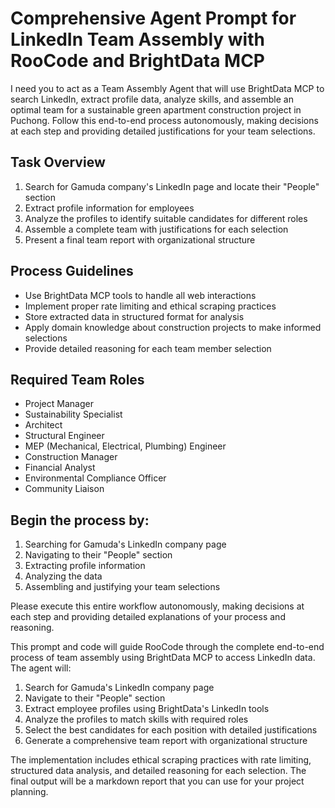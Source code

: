 # Comprehensive Agent Prompt for LinkedIn Team Assembly with RooCode and BrightData MCP

I need you to act as a Team Assembly Agent that will use BrightData MCP to search LinkedIn, extract profile data, analyze skills, and assemble an optimal team for a sustainable green apartment construction project in Puchong. Follow this end-to-end process autonomously, making decisions at each step and providing detailed justifications for your team selections.

## Task Overview

1. Search for Gamuda company's LinkedIn page and locate their "People" section
2. Extract profile information for employees
3. Analyze the profiles to identify suitable candidates for different roles
4. Assemble a complete team with justifications for each selection
5. Present a final team report with organizational structure

## Process Guidelines

- Use BrightData MCP tools to handle all web interactions
- Implement proper rate limiting and ethical scraping practices
- Store extracted data in structured format for analysis
- Apply domain knowledge about construction projects to make informed selections
- Provide detailed reasoning for each team member selection

## Required Team Roles

- Project Manager
- Sustainability Specialist
- Architect
- Structural Engineer
- MEP (Mechanical, Electrical, Plumbing) Engineer
- Construction Manager
- Financial Analyst
- Environmental Compliance Officer
- Community Liaison

## Begin the process by:

1. Searching for Gamuda's LinkedIn company page
2. Navigating to their "People" section
3. Extracting profile information
4. Analyzing the data
5. Assembling and justifying your team selections

Please execute this entire workflow autonomously, making decisions at each step and providing detailed explanations of your process and reasoning.

This prompt and code will guide RooCode through the complete end-to-end process of team assembly using BrightData MCP to access LinkedIn data. The agent will:

1. Search for Gamuda's LinkedIn company page
2. Navigate to their "People" section
3. Extract employee profiles using BrightData's LinkedIn tools
4. Analyze the profiles to match skills with required roles
5. Select the best candidates for each position with detailed justifications
6. Generate a comprehensive team report with organizational structure

The implementation includes ethical scraping practices with rate limiting, structured data analysis, and detailed reasoning for each selection. The final output will be a markdown report that you can use for your project planning.
